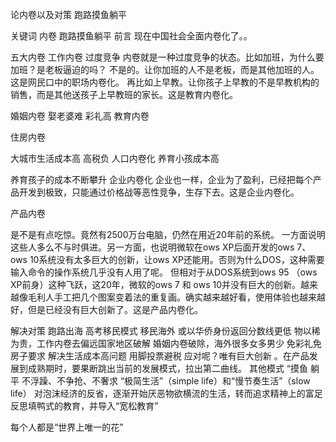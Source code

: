 论内卷以及对策 跑路摸鱼躺平


关键词  内卷 跑路摸鱼躺平
前言
现在中国社会全面内卷化了。。

五大内卷
工作内卷 过度竞争
内卷就是一种过度竞争的状态。比如加班，为什么要加班？是老板逼迫的吗？
不是的。让你加班的人不是老板，而是其他加班的人。这是网民口中的职场内卷化。
再比如上早教。让你孩子上早教的不是早教机构的销售，而是其他送孩子上早教班的家长。这是教育内卷化。

婚姻内卷 娶老婆难 彩礼高
教育内卷

住房内卷

大城市生活成本高
高税负
人口内卷化 养育小孩成本高

养育孩子的成本不断攀升
企业内卷化
企业也一样，企业为了盈利，已经把每个产品开发到极致，只能通过价格战等恶性竞争，生存下去。这是企业内卷化。

产品内卷

是不是有点吃惊。竟然有2500万台电脑，仍然在用近20年前的系统。
一方面说明这些人多么不与时俱进。另一方面，也说明微软在ows XP后面开发的ows 7、ows 10系统没有太多巨大的创新，让ows XP还能用。否则为什么DOS，这种需要输入命令的操作系统几乎没有人用了呢。
但相对于从DOS系统到ows 95 （ows XP前身）这种飞跃，这20年，微软的ows 7 和 ows 10并没有巨大的创新。越来越像毛利人手工把几个图案变着法的重复画。确实越来越好看，使用体验也越来越好，但是已经没有巨大创新了。这是产品内卷化。

解决对策 跑路出海
高考移民模式 移民海外 或以华侨身份返回分数线更低
物以稀为贵，工作内卷去偏远国家地区破解
婚姻内卷破除，海外很多女多男少 免彩礼免房子要求
解决生活成本高问题 
用脚投票避税
应对呢？唯有巨大创新
。在产品发展到成熟期时，要果断跳出当前的发展模式，拉出第二曲线。
其他模式
“摸鱼  躺平
不浮躁、不争抢、不奢求
“极简生活”（simple life）和“慢节奏生活”（slow life）
对泡沫经济的反省，逐渐开始厌恶物欲横流的生活，转而追求精神上的富足
反思填鸭式的教育，并导入“宽松教育”

每个人都是“世界上唯一的花”
